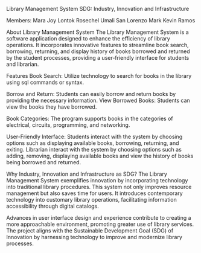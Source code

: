 Library Management System
SDG: Industry, Innovation and Infrastructure

Members:
Mara Joy Lontok
Rosechel Umali San Lorenzo
Mark Kevin Ramos

About Library Management System
The Library Management System is a software application designed to enhance the efficiency of library operations. It incorporates innovative features to streamline book search, borrowing, returning, and display history of books borrowed and returned by the student processes, providing a user-friendly interface for students and librarian.

Features
Book Search: Utilize technology to search for books in the library using sql commands or syntax.

Borrow and Return: Students can easily borrow and return books by providing the necessary information.
View Borrowed Books: Students can view the books they have borrowed.

Book Categories: The program supports books in the categories of electrical, circuits, programming, and networking.

User-Friendly Interface: Students interact with the system by choosing options such as displaying available books, borrowing, returning, and exiting. Librarian interact with the system by choosing options such as adding, removing, displaying available books and view the history of books being borrowed and returned.

Why Industry, Innovation and Infrastructure as SDG?
The Library Management System exemplifies innovation by incorporating technology into traditional library procedures. This system not only improves resource management but also saves time for users. It introduces contemporary technology into customary library operations, facilitating information accessibility through digital catalogs.

Advances in user interface design and experience contribute to creating a more approachable environment, promoting greater use of library services. The project aligns with the Sustainable Development Goal (SDG) of Innovation by harnessing technology to improve and modernize library processes.
  
